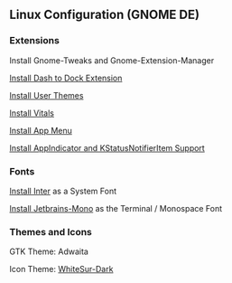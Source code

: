 ## Linux Configuration (GNOME DE)

### Extensions

Install Gnome-Tweaks and Gnome-Extension-Manager

[Install Dash to Dock Extension](https://extensions.gnome.org/extension/307/dash-to-dock/)

[Install User Themes](https://extensions.gnome.org/extension/19/user-themes/)

[Install Vitals](https://extensions.gnome.org/extension/1460/vitals/)

[Install App Menu](https://extensions.gnome.org/extension/6/applications-menu/)

[Install AppIndicator and KStatusNotifierItem Support](https://extensions.gnome.org/extension/615/appindicator-support/)

### Fonts

[Install Inter](https://fonts.google.com/specimen/Inter) as a System Font

[Install Jetbrains-Mono](https://www.jetbrains.com/lp/mono/) as the Terminal / Monospace Font


### Themes and Icons

GTK Theme: Adwaita

Icon Theme: [WhiteSur-Dark](https://github.com/vinceliuice/whitesur)
